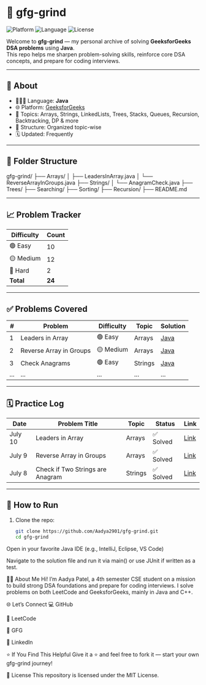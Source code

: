 # 🌿 gfg-grind

![Platform](https://img.shields.io/badge/Platform-GeeksforGeeks-darkgreen)
![Language](https://img.shields.io/badge/Language-Java-blue)
![License](https://img.shields.io/badge/License-MIT-green)

Welcome to **gfg-grind** — my personal archive of solving **GeeksforGeeks DSA problems** using **Java**.  
This repo helps me sharpen problem-solving skills, reinforce core DSA concepts, and prepare for coding interviews.

---

## 📌 About

- 👩🏻‍💻 Language: **Java**
- 🌐 Platform: [GeeksforGeeks](https://auth.geeksforgeeks.org/user/aadyapatel2901/practice/)
- 🧠 Topics: Arrays, Strings, LinkedLists, Trees, Stacks, Queues, Recursion, Backtracking, DP & more
- 📁 Structure: Organized topic-wise
- 🗓️ Updated: Frequently

---

## 📂 Folder Structure

gfg-grind/
├── Arrays/
│ ├── LeadersInArray.java
│ └── ReverseArrayInGroups.java
├── Strings/
│ └── AnagramCheck.java
├── Trees/
├── Searching/
├── Sorting/
├── Recursion/
├── README.md

---

## 📈 Problem Tracker

| Difficulty | Count |
|------------|-------|
| 🟢 Easy    | 10    |
| 🟡 Medium  | 12    |
| 🔴 Hard    | 2     |
| **Total**  | **24** |

---

## ✅ Problems Covered

| #   | Problem                            | Difficulty | Topic     | Solution                               |
|-----|------------------------------------|------------|-----------|----------------------------------------|
| 1   | Leaders in Array                   | 🟢 Easy    | Arrays    | [Java](./Arrays/LeadersInArray.java)   |
| 2   | Reverse Array in Groups            | 🟡 Medium  | Arrays    | [Java](./Arrays/ReverseArrayInGroups.java) |
| 3   | Check Anagrams                     | 🟢 Easy    | Strings   | [Java](./Strings/AnagramCheck.java)    |
| ... | ...                                | ...        | ...       | ...                                    |

---

## 🗓️ Practice Log

| Date       | Problem Title                  | Topic     | Status     | Link |
|------------|--------------------------------|-----------|------------|------|
| July 10    | Leaders in Array               | Arrays    | ✅ Solved   | [Link](https://www.geeksforgeeks.org/leaders-in-an-array/) |
| July 9     | Reverse Array in Groups        | Arrays    | ✅ Solved   | [Link](https://www.geeksforgeeks.org/reverse-an-array-in-groups-of-given-size/) |
| July 8     | Check if Two Strings are Anagram| Strings  | ✅ Solved   | [Link](https://practice.geeksforgeeks.org/problems/anagram-1587115620/) |



---

## 🚀 How to Run

1. Clone the repo:
   ```bash
   git clone https://github.com/Aadya2901/gfg-grind.git
   cd gfg-grind
   
Open in your favorite Java IDE (e.g., IntelliJ, Eclipse, VS Code)

Navigate to the solution file and run it via main() or use JUnit if written as a test.

🙋‍♀️ About Me
Hi! I’m Aadya Patel, a 4th semester CSE student on a mission to build strong DSA foundations and prepare for coding interviews.
I solve problems on both LeetCode and GeeksforGeeks, mainly in Java and C++.

🌐 Let’s Connect
💻 GitHub

🧠 LeetCode

🌿 GFG

🔗 LinkedIn

⭐ If You Find This Helpful
Give it a ⭐ and feel free to fork it — start your own gfg-grind journey!

📝 License
This repository is licensed under the MIT License.
